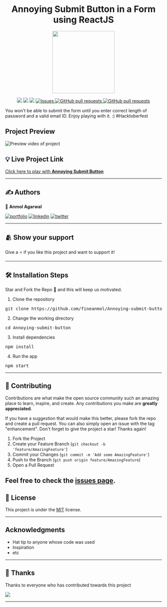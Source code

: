 <div align="center">
   <h1> Annoying Submit Button in a Form using ReactJS </h1>

   <img src="https://media.giphy.com/media/j4A1puoG0sUxOB5rB5/giphy.gif" width=200 />
  <p>

   <a href="https://github.com/fineanmol/Annoying-submit-button/graphs/Stars" alt="Stars">
        <img src="https://img.shields.io/github/stars/fineanmol/Annoying-submit-button" /></a>
        
   <a href="https://github.com/fineanmol/Annoying-submit-button/graphs/issues" alt="Contributors">
        <img src="https://img.shields.io/github/issues/fineanmol/Annoying-submit-button" /></a>
   <a href="https://github.com/fineanmol/Annoying-submit-button/graphs/contributors" alt="Contributors">
        <img src="https://img.shields.io/github/contributors/fineanmol/Annoying-submit-button" /></a>

   <a href="https://github.com/fineanmol/Annoying-submit-button/forks">
      <img alt="Issues" src="https://img.shields.io/github/forks/fineanmol/Annoying-submit-button" />
    </a> 
    <a href="https://github.com/fineanmol/Annoying-submit-button/license">
      <img alt="GitHub pull requests" src="https://img.shields.io/github/license/fineanmol/Annoying-submit-button" />
    </a>
    <a href="https://github.com/fineanmol/Annoying-submit-button">
      <img alt="GitHub pull requests" src="https://img.shields.io/badge/version-0.1.0-blue?color=0088ff" />
    </a>

   </p>
</div>


You won't be able to submit the form until you enter correct length of password and a valid email ID.  Enjoy playing with it. :)
#Hacktoberfest

## Project Preview
![Preview video of project](./content/preview.gif)


## :bulb: Live Project Link
[Click here to play with **Annoying Submit Button**](https://annoyingsubmitbutton.netlify.app/)

---

## :writing_hand: Authors

👤 **Anmol Agarwal**

[![portfolio](https://img.shields.io/badge/my_portfolio-000?style=for-the-badge&logo=ko-fi&logoColor=white)](https://github.com/fineanmol)
[![linkedin](https://img.shields.io/badge/linkedin-0A66C2?style=for-the-badge&logo=linkedin&logoColor=white)](https://linkedin.com/in/fineanmol)
[![twitter](https://img.shields.io/badge/twitter-1DA1F2?style=for-the-badge&logo=twitter&logoColor=white)](https://twitter.com/fineanmol)


---

## :people_hugging: Show your support

Give a ⭐️ if you like this project and want to support it!

---


## 🛠️ Installation Steps

Star and Fork the Repo 🌟 and this will keep us motivated.

1. Clone the repository

<pre>
git clone https://github.com/fineanmol/Annoying-submit-button
</pre>

2. Change the working directory

<pre>
cd Annoying-submit-button
</pre>

3. Install dependencies

<pre>
npm install
</pre>

4. Run the app

<pre>
npm start
</pre>


---

## 🤝 Contributing

Contributions are what make the open source community such an amazing place to learn, inspire, and create. Any contributions you make are **greatly appreciated**.

If you have a suggestion that would make this better, please fork the repo and create a pull request. You can also simply open an issue with the tag "enhancement".
Don't forget to give the project a star! Thanks again!

1. Fork the Project
2. Create your Feature Branch (`git checkout -b 'feature/AmazingFeature'`)
3. Commit your Changes (`git commit -m 'Add some AmazingFeature'`)
4. Push to the Branch (`git push origin feature/AmazingFeature`)
5. Open a Pull Request

Feel free to check the [issues page](../../issues/).
---
## 📝 License

This project is under the [MIT](./LICENSE) license.

---

## Acknowledgments

- Hat tip to anyone whose code was used
- Inspiration
- etc
---
## :pray: Thanks

Thanks to everyone who has contributed towards this project

<div>
    <a href="https://github.com/fineanmol/Annoying-submit-button/graphs/contributors">
    <img src="https://contrib.rocks/image?repo=fineanmol/Annoying-submit-button" />
    </a>
</div>

---




